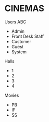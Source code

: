 # CINEMAS
Users ABC
- Admin
- Front Desk Staff
- Customer
- Guest
- System

Halls
- 1 
- 2
- 3
- 4

Movies
- PB
- IF
- SS

